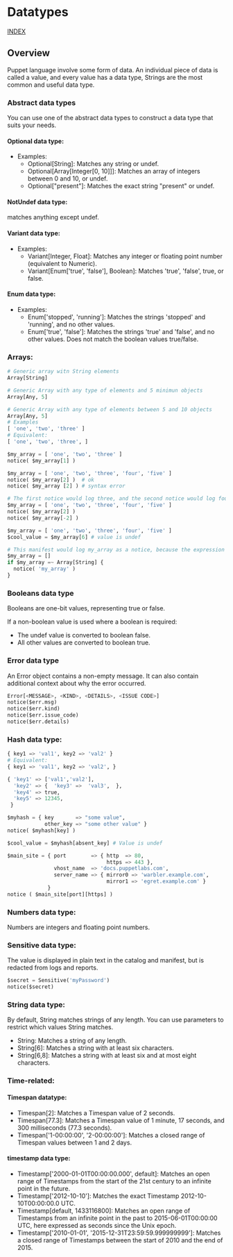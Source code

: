 # Datatypes

[INDEX](../../README.md)

## Overview
Puppet language involve some form of data. An individual piece of data is called a value, and every value has a data type, Strings are the most common and useful data type.

### Abstract data types
You can use one of the abstract data types to construct a data type that suits your needs.

#### Optional data type: 

- Examples:
  - Optional[String]: Matches any string or undef.
  - Optional[Array[Integer[0, 10]]]: Matches an array of integers between 0 and 10, or undef.
  - Optional["present"]: Matches the exact string "present" or undef.

#### NotUndef data type:
matches anything except undef.

#### Variant data type:

- Examples:
  - Variant[Integer, Float]: Matches any integer or floating point number (equivalent to Numeric).
  - Variant[Enum['true', 'false'], Boolean]: Matches 'true', 'false', true, or false.

#### Enum data type:

- Examples:
  - Enum['stopped', 'running']: Matches the strings 'stopped' and 'running', and no other values.
  - Enum['true', 'false']: Matches the strings 'true' and 'false', and no other values. Does not match the boolean values true/false.

### Arrays:
```python
# Generic array witn String elements
Array[String]

# Generic Array with any type of elements and 5 minimun objects
Array[Any, 5]

# Generic Array with any type of elements between 5 and 10 objects
Array[Any, 5]
# Examples
[ 'one', 'two', 'three' ]
# Equivalent:
[ 'one', 'two', 'three', ]

$my_array = [ 'one', 'two', 'three' ]
notice( $my_array[1] )

$my_array = [ 'one', 'two', 'three', 'four', 'five' ]
notice( $my_array[2] )  # ok
notice( $my_array [2] ) # syntax error

# The first notice would log three, and the second notice would log four.
$my_array = [ 'one', 'two', 'three', 'four', 'five' ]
notice( $my_array[2] )
notice( $my_array[-2] )

$my_array = [ 'one', 'two', 'three', 'four', 'five' ]
$cool_value = $my_array[6] # value is undef

# This manifest would log my_array as a notice, because the expression matches the empty array.
$my_array = []
if $my_array =~ Array[String] {
  notice( 'my_array' )
}
```

### Booleans data type
Booleans are one-bit values, representing true or false.

If a non-boolean value is used where a boolean is required:
- The undef value is converted to boolean false.
- All other values are converted to boolean true.

### Error data type
An Error object contains a non-empty message. It can also contain additional context about why the error occurred.

```python
Error[<MESSAGE>, <KIND>, <DETAILS>, <ISSUE CODE>]
notice($err.msg)
notice($err.kind)
notice($err.issue_code)
notice($err.details)
```

### Hash data type:
```python
{ key1 => 'val1', key2 => 'val2' }
# Equivalent:
{ key1 => 'val1', key2 => 'val2', }

{ 'key1' => ['val1','val2'], 
  'key2' => {  'key3' =>  'val3',  }, 
  'key4' => true,
  'key5' => 12345,
 }

$myhash = { key       => "some value",
            other_key => "some other value" }
notice( $myhash[key] )

$cool_value = $myhash[absent_key] # Value is undef

$main_site = { port        => { http  => 80,
                                https => 443 },
               vhost_name  => 'docs.puppetlabs.com',
               server_name => { mirror0 => 'warbler.example.com',
                                mirror1 => 'egret.example.com' }
             }
notice ( $main_site[port][https] )

```

### Numbers data type:
Numbers are integers and floating point numbers.


### Sensitive data type:
The value is displayed in plain text in the catalog and manifest, but is redacted from logs and reports.

```python
$secret = Sensitive('myPassword')
notice($secret)
```

### String data type:
By default, String matches strings of any length. You can use parameters to restrict which values String matches.

- String: Matches a string of any length.
- String[6]: Matches a string with at least six characters.
- String[6,8]: Matches a string with at least six and at most eight characters.

### Time-related:

#### Timespan datatype:
- Timespan[2]: Matches a Timespan value of 2 seconds.
- Timespan[77.3]: Matches a Timespan value of 1 minute, 17 seconds, and 300 milliseconds (77.3 seconds).
- Timespan['1-00:00:00', '2-00:00:00']: Matches a closed range of Timespan values between 1 and 2 days.

#### timestamp data type:

- Timestamp['2000-01-01T00:00:00.000', default]: Matches an open range of Timestamps from the start of the 21st century to an infinite point in the future.
- Timestamp['2012-10-10']: Matches the exact Timestamp 2012-10-10T00:00:00.0 UTC.
- Timestamp[default, 1433116800]: Matches an open range of Timestamps from an infinite point in the past to 2015-06-01T00:00:00 UTC, here expressed as seconds since the Unix epoch.
- Timestamp['2010-01-01', '2015-12-31T23:59:59.999999999']: Matches a closed range of Timestamps between the start of 2010 and the end of 2015.
